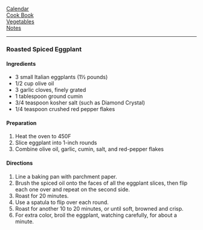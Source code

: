 [Calendar](https://github.com/vmsmith/CookBook/blob/master/vegetables_eggplant_roasted.md)       
[Cook Book](https://github.com/vmsmith/CookBook/blob/master/README.md)       
[Vegetables](https://github.com/vmsmith/CookBook/blob/master/vegetables.md)      
[Notes](https://github.com/vmsmith/CookBook/blob/master/notes.md)       

-----   

### Roasted Spiced Eggplant   

#### Ingredients    
* 3 small Italian eggplants (1½ pounds)
* 1/2 cup olive oil
* 3 garlic cloves, finely grated
* 1 tablespoon ground cumin
* 3/4 teaspoon kosher salt (such as Diamond Crystal)
* 1/4 teaspoon crushed red pepper flakes

#### Preparation    
1. Heat the oven to 450F    
2. Slice eggplant into 1-inch rounds     
3. Combine olive oil, garlic, cumin, salt, and red-pepper flakes     

#### Directions    
1. Line a baking pan with parchment paper. 
2. Brush the spiced oil onto the faces of all the eggplant slices, then flip each one over and repeat on the second side.
3. Roast for 20 minutes.
4. Use a spatula to flip over each round.
5. Roast for another 10 to 20 minutes, or until soft, browned and crisp.
6. For extra color, broil the eggplant, watching carefully, for about a minute.
